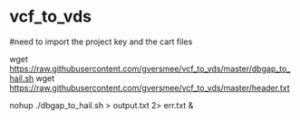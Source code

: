 # vcf_to_vds

#need to import the project key and the cart files

wget https://raw.githubusercontent.com/gversmee/vcf_to_vds/master/dbgap_to_hail.sh
wget https://raw.githubusercontent.com/gversmee/vcf_to_vds/master/header.txt

nohup ./dbgap_to_hail.sh > output.txt 2> err.txt &
